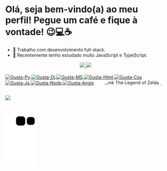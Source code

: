 # Olá, seja bem-vindo(a) ao meu perfil! Pegue um café e fique à vontade! 😉💻☕

- 👔 Trabalho com desenvolvimento full-stack.
- 🌱 Recentemente tenho estudado muito JavaScript e TypeScript.

<div align="center">
  <a href="https://github.com/GustavoLuiz07">
  <img height="180em" src="https://github-readme-stats.vercel.app/api?username=GustavoLuiz07&show_icons=true&theme=dark&include_all_commits=true&count_private=true"/>
  <img height="180em" src="https://github-readme-stats.vercel.app/api/top-langs/?username=GustavoLuiz07&layout=compact&langs_count=7&theme=dark"/>
</div>
  
  <div style="display: inline_block"><br>
  <img align="center" alt="Gusta-Py" height="90" width="130" src="https://cdn.jsdelivr.net/gh/devicons/devicon/icons/python/python-original.svg">
  <img align="center" alt="Gusta-Dj" height="90" width="130" src="https://cdn.jsdelivr.net/gh/devicons/devicon/icons/django/django-original.svg">
  <img align="center" alt="Gusta-MS" height="90" width="130" src="https://cdn.jsdelivr.net/gh/devicons/devicon/icons/mysql/mysql-original.svg">
  <img align="center" alt="Gusta-Html" height="90" width="130" src="https://cdn.jsdelivr.net/gh/devicons/devicon/icons/html5/html5-original.svg">
  <img align="center" alt="Gusta-Css" height="90" width="130" src="https://cdn.jsdelivr.net/gh/devicons/devicon/icons/css3/css3-original.svg">
  <img align="center" alt="Gusta-Js" height="90" width="130" src="https://cdn.jsdelivr.net/gh/devicons/devicon/icons/javascript/javascript-original.svg">
  <img align="center" alt="Gusta-Node" height="90" width="130" src="https://cdn.jsdelivr.net/gh/devicons/devicon/icons/nodejs/nodejs-original.svg">
  <img align="center" alt="Gusta-Angjs" height="90" width="130" src="https://cdn.jsdelivr.net/gh/devicons/devicon/icons/angularjs/angularjs-original.svg">
  <img align="right" alt="Link The Legend of Zelda gif" height="150" style="border-radius:50px;" src="https://i.pinimg.com/originals/b0/87/53/b08753d58f327fe00490bb5cfa7fcf03.gif">
</div>
  
  ##
  
  <div>
    <a href="https://www.linkedin.com/in/"https://www.linkedin.com/in/gustavo-luiz-b79219223/" target="_blank"><img src="https://img.shields.io/badge/-LinkedIn-%230077B5?style=for-the-badge&logo=linkedin&logoColor=white" target="_blank"></a> 
  </div>
  
  ![Snake animation](https://github.com/rafaballerini/rafaballerini/blob/output/github-contribution-grid-snake.svg)
